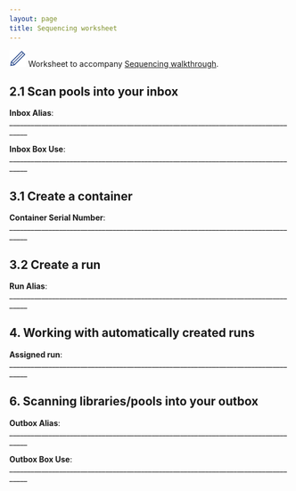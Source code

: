 ```yaml
---
layout: page
title: Sequencing worksheet
---
```




<img src="pics/blue_pencil.png"> Worksheet to accompany [Sequencing walkthrough](4-0-sequencing).

## 2.1 Scan pools into your inbox

**Inbox Alias**: ___________________________________________________________________________________

**Inbox Box Use**: ___________________________________________________________________________________


## 3.1 Create a container

**Container Serial Number**: ___________________________________________________________________________________

## 3.2 Create a run

**Run Alias**: ___________________________________________________________________________________

## 4. Working with automatically created runs

**Assigned run**: ___________________________________________________________________________________

## 6. Scanning libraries/pools into your outbox

**Outbox Alias**: ___________________________________________________________________________________

**Outbox Box Use**: ___________________________________________________________________________________
